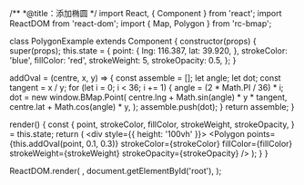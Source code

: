 /**
 *@title：添加椭圆
 */
import React, { Component } from 'react';
import ReactDOM from 'react-dom';
import { Map, Polygon } from 'rc-bmap';

class PolygonExample extends Component {
  constructor(props) {
    super(props);
    this.state = {
      point: {
        lng: 116.387,
        lat: 39.920,
      },
      strokeColor: 'blue',
      fillColor: 'red',
      strokeWeight: 5,
      strokeOpacity: 0.5,
    };
  }

  addOval = (centre, x, y) => {
    const assemble = [];
    let angle;
    let dot;
    const tangent = x / y;
    for (let i = 0; i < 36; i += 1) {
      angle = (2 * Math.PI / 36) * i;
      dot = new window.BMap.Point(
        centre.lng + Math.sin(angle) * y * tangent, centre.lat + Math.cos(angle) * y,
      );
      assemble.push(dot);
    }
    return assemble;
  }

  render() {
    const {
      point, strokeColor, fillColor, strokeWeight, strokeOpacity,
    } = this.state;
    return (
      <div style={{ height: '100vh' }}>
        <Map
          ak="dbLUj1nQTvDvKXkov5fhnH5HIE88RUEO"
          scrollWheelZoom
          mapMounted={this.handleMapMounted}
        >
          <Polygon
            points={this.addOval(point, 0.1, 0.3)}
            strokeColor={strokeColor}
            fillColor={fillColor}
            strokeWeight={strokeWeight}
            strokeOpacity={strokeOpacity}
          />
        </Map>
      </div>
    );
  }
}

ReactDOM.render(
  <PolygonExample />,
  document.getElementById('root'),
);
